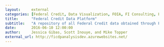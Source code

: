 ```yaml
---
layout:     external
categories: [Federal Credit, Data Visualization, FOIA, FI Consulting, FI Labs, Capitol Area Data Science]
title:      "Federal Credit Data Platform"
subtitle:   "A repository of all Federal Credit data obtained through FOIA requests."
date:       2016-06-10 12:00:00
author:     Jessica Gibas, Scott Inouye, and Mike Topper
external_url: http://ficdpanalysisdev.azurewebsites.net/
---
```

